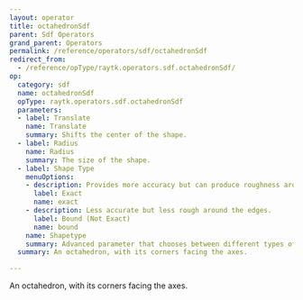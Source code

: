 ```yaml
---
layout: operator
title: octahedronSdf
parent: Sdf Operators
grand_parent: Operators
permalink: /reference/operators/sdf/octahedronSdf
redirect_from:
  - /reference/opType/raytk.operators.sdf.octahedronSdf/
op:
  category: sdf
  name: octahedronSdf
  opType: raytk.operators.sdf.octahedronSdf
  parameters:
  - label: Translate
    name: Translate
    summary: Shifts the center of the shape.
  - label: Radius
    name: Radius
    summary: The size of the shape.
  - label: Shape Type
    menuOptions:
    - description: Provides more accuracy but can produce roughness around the edges.
      label: Exact
      name: exact
    - description: Less accurate but less rough around the edges.
      label: Bound (Not Exact)
      name: bound
    name: Shapetype
    summary: Advanced parameter that chooses between different types of calculations.
  summary: An octahedron, with its corners facing the axes.

---
```



An octahedron, with its corners facing the axes.